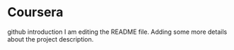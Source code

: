 # Coursera
github introduction
I am editing the README file. Adding some more details about the project description.
